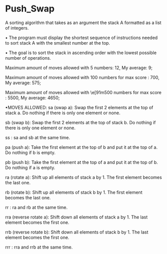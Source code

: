 # Push_Swap
A sorting algorithm that takes as an argument the stack A formatted as a list of integers.

• The program must display the shortest sequence of instructions needed to sort stack
  A with the smallest number at the top.

• The goal is to sort the stack in ascending order with the lowest possible number of operations.

Maximum amount of moves allowed with 5 numbers: 12,
My average: 9;

Maximum amount of moves allowed with 100 numbers for max score : 700,
My average: 575;

Maximum amount of moves allowed with \e[91m500 numbers for max score : 5500,
My average: 4650;

•MOVES ALLOWED:
sa (swap a): Swap the first 2 elements at the top of stack a.
    Do nothing if there is only one element or none.

sb (swap b): Swap the first 2 elements at the top of stack b.
    Do nothing if there is only one element or none.

ss : sa and sb at the same time.

pa (push a): Take the first element at the top of b and put it at the top of a.
    Do nothing if b is empty.

pb (push b): Take the first element at the top of a and put it at the top of b.
    Do nothing if a is empty.

ra (rotate a): Shift up all elements of stack a by 1.
    The first element becomes the last one.

rb (rotate b): Shift up all elements of stack b by 1.
    The first element becomes the last one.

rr : ra and rb at the same time.

rra (reverse rotate a): Shift down all elements of stack a by 1.
     The last element becomes the first one.

rrb (reverse rotate b): Shift down all elements of stack b by 1.
     The last element becomes the first one.

rrr : rra and rrb at the same time.

